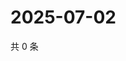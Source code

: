 # 2025-07-02

共 0 条

<!-- BEGIN ZHIHUQUESTIONS -->
<!-- 最后更新时间 Wed Jul 02 2025 00:14:56 GMT+0800 (China Standard Time) -->

<!-- END ZHIHUQUESTIONS -->

